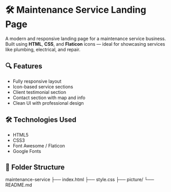 # 🛠️ Maintenance Service Landing Page

A modern and responsive landing page for a maintenance service business.  
Built using **HTML**, **CSS**, and **Flaticon** icons — ideal for showcasing services like plumbing, electrical, and repair.

## 🔍 Features

- Fully responsive layout
- Icon-based service sections
- Client testimonial section
- Contact section with map and info
- Clean UI with professional design

## 🛠️ Technologies Used

- HTML5
- CSS3
- Font Awesome / Flaticon
- Google Fonts

## 📂 Folder Structure
maintenance-service
├── index.html
├── style.css
├── picture/
└── README.md